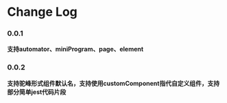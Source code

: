 # Change Log

  ### 0.0.1
  __支持automator、miniProgram、page、element__

  ### 0.0.2
  __支持驼峰形式组件默认名，支持使用customComponent指代自定义组件，支持部分简单jest代码片段__
